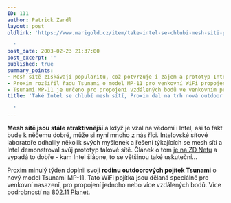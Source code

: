 ```yaml
---
ID: 111
author: Patrick Zandl
layout: post
oldlink: 'https://www.marigold.cz/item/take-intel-se-chlubi-mesh-siti-proxim-dal-na-trh-nova-outdoor-apcka

  '
post_date: 2003-02-23 21:37:00
post_excerpt: ''
published: true
summary_points:
- Mesh sítě získávají popularitu, což potvrzuje i zájem a prototyp Intelu.
- Proxim rozšířil řadu Tsunami o model MP-11 pro venkovní WiFi propojení.
- Tsunami MP-11 je určeno pro propojení vzdálených bodů ve venkovním prostředí.
title: 'Také Intel se chlubí mesh sítí, Proxim dal na trh nová outdoor APčka

  '
---
```


<p>
<STRONG>Mesh sítě jsou stále atraktivnější</STRONG> a když je vzal na vědomí i Intel, asi to fakt bude k něčemu dobré, může si nyní mnoho z nás říci. Intelovské síťové laboratoře odhalily několik svých myšlenek a řešení týkajících se mesh sítí a Intel demonstroval svůj prototyp takové sítě. Článek o tom <A href="http://zdnet.com.com/2100-1103-985502.html" target=_blank>je na ZD Netu</A> a vypadá to dobře - kam Intel šlápne, to se většinou také uskuteční...</p>

<p>
Proxim minulý týden doplnil svoji <STRONG>rodinu outdoorových pojítek Tsunami</STRONG> o nový model Tsunami MP-11. Tato WiFi pojítka jsou dělaná speciálně pro venkovní nasazení, pro propojení jednoho nebo více vzdálených bodů. Více podrobností na <A href="http://www.80211-planet.com/news/article.php/1587431" target=_blank>802.11 Planet</A>.</p>